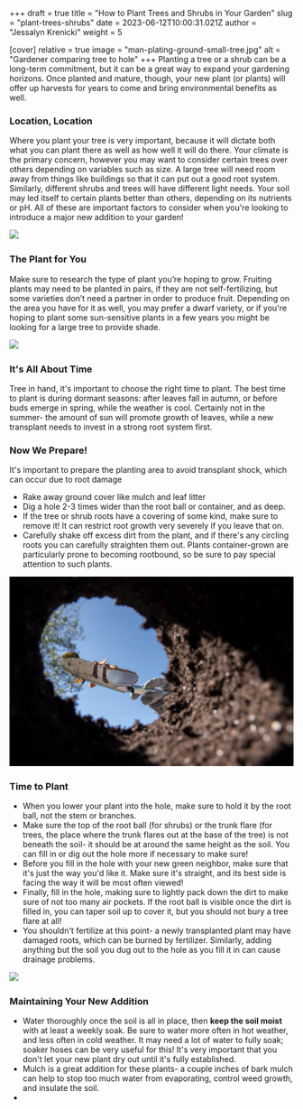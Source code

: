 +++
draft = true
title = "How to Plant Trees and Shrubs in Your Garden"
slug = "plant-trees-shrubs"
date = 2023-06-12T10:00:31.021Z
author = "Jessalyn Krenicki"
weight = 5

[cover]
relative = true
image = "man-plating-ground-small-tree.jpg"
alt = "Gardener comparing tree to hole"
+++
Planting a tree or a shrub can be a long-term commitment, but it can be a great way to expand your gardening horizons. Once planted and mature, though, your new plant (or plants) will offer up harvests for years to come and bring environmental benefits as well. 

### Location, Location

Where you plant your tree is very important, because it will dictate both what you can plant there as well as how well it will do there. Your climate is the primary concern, however you may want to consider certain trees over others depending on variables such as size. A large tree will need room away from things like buildings so that it can put out a good root system. Similarly, different shrubs and trees will have different light needs. Your soil may led itself to certain plants better than others, depending on its nutrients or pH. All of these are important factors to consider when you're looking to introduce a major new addition to your garden!

![](pexels-zen-chung-5528999.jpg)

### The Plant for You

Make sure to research the type of plant you’re hoping to grow. Fruiting plants may need to be planted in pairs, if they are not self-fertilizing, but some varieties don’t need a partner in order to produce fruit. Depending on the area you have for it as well, you may prefer a dwarf variety, or if you're hoping to plant some sun-sensitive plants in a few years you might be looking for a large tree to provide shade.

![](people-operating-heavy-duty-leaf-blower.jpg)

### It's All About Time

Tree in hand, it's important to choose the right time to plant. The best time to plant is during dormant seasons: after leaves fall in autumn, or before buds emerge in spring, while the weather is cool. Certainly not in the summer- the amount of sun will promote growth of leaves, while a new transplant needs to invest in a strong root system first.

### Now We Prepare!

It's important to prepare the planting area to avoid transplant shock, which can occur due to root damage

* Rake away ground cover like mulch and leaf litter
* Dig a hole 2-3 times wider than the root ball or container, and as deep. 
* If the tree or shrub roots have a covering of some kind, make sure to remove it! It can restrict root growth very severely if you leave that on.
* Carefully shake off excess dirt from the plant, and if there's any circling roots you can carefully straighten them out. Plants container-grown are particularly prone to becoming rootbound, so be sure to pay special attention to such plants.

![](compost-still-life-concept-1-.jpg)

### Time to Plant

* When you lower your plant into the hole, make sure to hold it by the root ball, not the stem or branches.
* Make sure the top of the root ball (for shrubs) or the trunk flare (for trees, the place where the trunk flares out at the base of the tree) is not beneath the soil- it should be at around the same height as the soil. You can fill in or dig out the hole more if necessary to make sure!
* Before you fill in the hole with your new green neighbor, make sure that it's just the way you'd like it. Make sure it's straight, and its best side is facing the way it will be most often viewed!
* Finally, fill in the hole, making sure to lightly pack down the dirt to make sure of not too many air pockets.  If the root ball is visible once the dirt is filled in, you can taper soil up to cover it, but you should not bury a tree flare at all!
* You shouldn't fertilize at this point- a newly transplanted plant may have damaged roots, which can be burned by fertilizer. Similarly, adding anything but the soil you dug out to the hole as you fill it in can cause drainage problems.

![](planting-trees-as-part-reforestation-process.jpg)

### Maintaining Your New Addition

* Water thoroughly once the soil is all in place, then **keep the soil moist** with at least a weekly soak. Be sure to water more often in hot weather, and less often in cold weather. It may need a lot of water to fully soak; soaker hoses can be very useful for this! It's very important that you don't let your new plant dry out until it's fully established.
* Mulch is a great addition for these plants- a couple inches of bark mulch can help to stop too much water from evaporating, control weed growth, and insulate the soil.
*